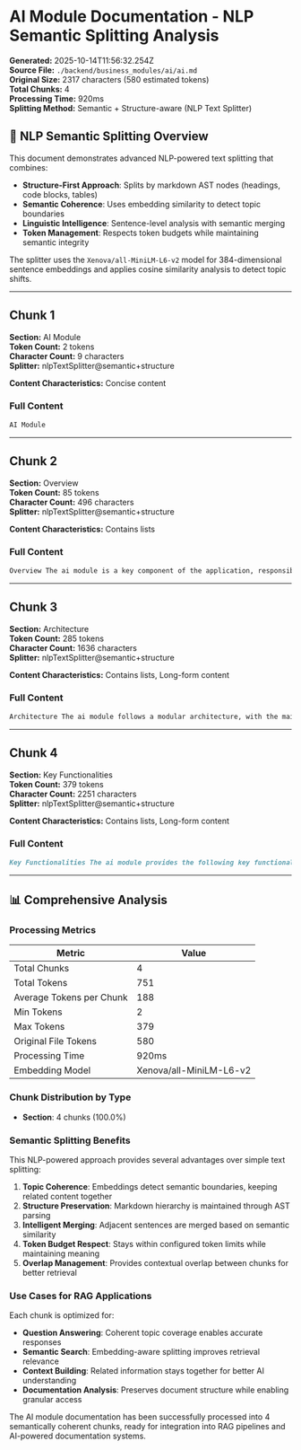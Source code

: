 # AI Module Documentation - NLP Semantic Splitting Analysis

**Generated:** 2025-10-14T11:56:32.254Z  
**Source File:** `./backend/business_modules/ai/ai.md`  
**Original Size:** 2317 characters (580 estimated tokens)  
**Total Chunks:** 4  
**Processing Time:** 920ms  
**Splitting Method:** Semantic + Structure-aware (NLP Text Splitter)  

## 🧠 NLP Semantic Splitting Overview

This document demonstrates advanced NLP-powered text splitting that combines:
- **Structure-First Approach**: Splits by markdown AST nodes (headings, code blocks, tables)
- **Semantic Coherence**: Uses embedding similarity to detect topic boundaries
- **Linguistic Intelligence**: Sentence-level analysis with semantic merging
- **Token Management**: Respects token budgets while maintaining semantic integrity

The splitter uses the `Xenova/all-MiniLM-L6-v2` model for 384-dimensional sentence embeddings and applies cosine similarity analysis to detect topic shifts.

---

## Chunk 1

**Section:** AI Module  
**Token Count:** 2 tokens  
**Character Count:** 9 characters  
**Splitter:** nlpTextSplitter@semantic+structure  

**Content Characteristics:** Concise content  

### Full Content

```markdown
AI Module
```

---

## Chunk 2

**Section:** Overview  
**Token Count:** 85 tokens  
**Character Count:** 496 characters  
**Splitter:** nlpTextSplitter@semantic+structure  

**Content Characteristics:** Contains lists  

### Full Content

```markdown
Overview The ai module is a key component of the application, responsible for handling all AI-related functionality. It serves as the entry point for the AI-related features and integrates with various other modules and services within the application. The ai module is a key component of the application, responsible for handling all AI-related functionality. It serves as the entry point for the AI-related features and integrates with various other modules and services within the application.
```

---

## Chunk 3

**Section:** Architecture  
**Token Count:** 285 tokens  
**Character Count:** 1636 characters  
**Splitter:** nlpTextSplitter@semantic+structure  

**Content Characteristics:** Contains lists, Long-form content  

### Full Content

```markdown
Architecture The ai module follows a modular architecture, with the main entry point being the ai/index.js file. This file is responsible for: The ai module follows a modular architecture, with the main entry point being the ai/index.js file. This file is responsible for: Registering the ai module with the Fastify application. Registering the ai module with the Fastify application. Loading and registering the application controllers located in the ai/application directory. Loading and registering the application controllers located in the ai/application directory. Registering the aiPubsubListener module, which listens for and processes AI-related events. Registering the aiPubsubListener module, which listens for and processes AI-related events. Checking the availability of the eventDispatcher service, which is used for publishing and subscribing to events. Checking the availability of the eventDispatcher service, which is used for publishing and subscribing to events. The aiController.js file contains the main logic for processing AI-related requests, including: The aiController.js file contains the main logic for processing AI-related requests, including: Loading and formatting the API specification summary. Loading and formatting the API specification summary. Loading and incorporating the application docs content. Loading and incorporating the application docs content. Building the context for the AI processing, which includes the code chunks, API specification summary, and docs content. Building the context for the AI processing, which includes the code chunks, API specification summary, and docs content.
```

---

## Chunk 4

**Section:** Key Functionalities  
**Token Count:** 379 tokens  
**Character Count:** 2251 characters  
**Splitter:** nlpTextSplitter@semantic+structure  

**Content Characteristics:** Contains lists, Long-form content  

### Full Content

```markdown
Key Functionalities The ai module provides the following key functionalities: The ai module provides the following key functionalities: : The module is responsible for handling and processing all AI-related requests, such as those related to conversational AI, natural language processing, and other AI-powered features. AI Request Processing AI Request Processing : The module is responsible for handling and processing all AI-related requests, such as those related to conversational AI, natural language processing, and other AI-powered features. : The module loads and formats the API specification, making it available for use in the AI processing context. API Specification Management API Specification Management : The module loads and formats the API specification, making it available for use in the AI processing context. : The module integrates with the application's docs, loading and incorporating the relevant content into the AI processing context. Docs Integration Docs Integration : The module integrates with the application's docs, loading and incorporating the relevant content into the AI processing context. : The module registers the aiPubsubListener to listen for and process AI-related events, ensuring that the AI functionality is integrated with the rest of the application. Event Handling Event Handling : The module registers the aiPubsubListener to listen for and process AI-related events, ensuring that the AI functionality is integrated with the rest of the application. : The module checks the availability of the eventDispatcher service, which is used for publishing and subscribing to events, and logs any issues with its availability. Dependency Management Dependency Management : The module checks the availability of the eventDispatcher service, which is used for publishing and subscribing to events, and logs any issues with its availability. Overall, the ai module is a crucial component of the application, providing the necessary infrastructure and functionality for integrating AI-powered features into the overall system. Overall, the ai module is a crucial component of the application, providing the necessary infrastructure and functionality for integrating AI-powered features into the overall system.
```

---

## 📊 Comprehensive Analysis

### Processing Metrics
| Metric | Value |
|--------|-------|
| Total Chunks | 4 |
| Total Tokens | 751 |
| Average Tokens per Chunk | 188 |
| Min Tokens | 2 |
| Max Tokens | 379 |
| Original File Tokens | 580 |
| Processing Time | 920ms |
| Embedding Model | Xenova/all-MiniLM-L6-v2 |

### Chunk Distribution by Type
- **Section**: 4 chunks (100.0%)

### Semantic Splitting Benefits

This NLP-powered approach provides several advantages over simple text splitting:

1. **Topic Coherence**: Embeddings detect semantic boundaries, keeping related content together
2. **Structure Preservation**: Markdown hierarchy is maintained through AST parsing
3. **Intelligent Merging**: Adjacent sentences are merged based on semantic similarity
4. **Token Budget Respect**: Stays within configured token limits while maintaining meaning
5. **Overlap Management**: Provides contextual overlap between chunks for better retrieval

### Use Cases for RAG Applications

Each chunk is optimized for:
- **Question Answering**: Coherent topic coverage enables accurate responses
- **Semantic Search**: Embedding-aware splitting improves retrieval relevance  
- **Context Building**: Related information stays together for better AI understanding
- **Documentation Analysis**: Preserves document structure while enabling granular access

The AI module documentation has been successfully processed into 4 semantically coherent chunks, ready for integration into RAG pipelines and AI-powered documentation systems.
